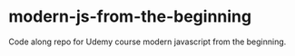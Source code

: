 # modern-js-from-the-beginning
Code along repo for Udemy course modern javascript from the beginning.
